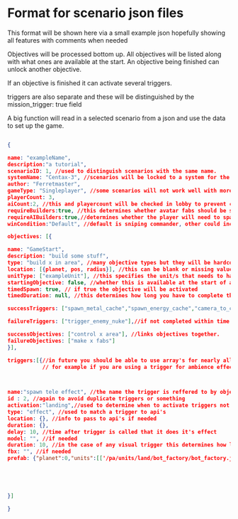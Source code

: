 # Format for scenario json files

This format will be shown here via a small example json hopefully showing all features with comments when needed

Objectives will be processed bottom up. All objectives will be listed along with what ones are available at the start. An objective being finished can unlock another objective.

If an objective is finished it can activate several triggers.

triggers are also separate and these will be distinguished by the mission_trigger: true field

A big function will read in a selected scenario from a json and use the data to set up the game.

```json

{

name: "exampleName",
description:"a tutorial",
scenarioID: 1, //used to distinguish scenarios with the same name.
systemName: "Centax-3", //scenarios will be locked to a system for the most part
author: "Ferretmaster",
gameType: "Singleplayer", //some scenarios will not work well with more people or require certain properties
playerCount: 3,
aiCount:2, //this and playercount will be checked in lobby to prevent crashes hopefully
requireBuilders:true, //this determines whether avatar fabs should be spawned in at the start of the game for each player.
requireAIBuilders:true,//determines whether the player will need to spawn in builders for the ai.
winCondition:"Default", //default is sniping commander, other could include KOTH, Assasination(killing a different units to win), or objectives, where you win after completing a certain objective

objectives: [{

name: "GameStart",
description: "build some stuff",
type: "build x in area", //many objective types but they will be hardcoded
location: [{planet, pos, radius}], //this can be blank or missing values depending on what is needed.
unitType: ["exampleUnit"], //this specifies the unit/s that needs to have action taken with.
startingObjective: false, //whether this is available at the start of a match
timedSpawn: true, // if true the objective will be activated 
timedDuration: null, //this determines how long you have to complete the objective. if not complete a different set of triggers happens

successTriggers: ["spawn_metal_cache","spawn_energy_cache","camera_to_caches"], //if objective completed within given time these triggers will activate by searching through the trigger list for these names.

failureTriggers: ["trigger_enemy_nuke"],//if not completed within time triggers

successObjectives: ["control x area"], //links objectives together.
failureObjectives: ["make x fabs"]
}],

triggers:[{//in future you should be able to use array's for nearly all fields for cool things.
           // for example if you are using a trigger for ambience effects, you may want to be able to have it change effects throughout the game at particular intervals. 



name:"spawn tele effect", //the name the trigger is reffered to by objectives/other places
id : 2, //again to avoid duplicate triggers or something
activation:"landing",//used to determine when to activate triggers not linked to objectives, can be useful for regular events or timed/gamestate related ones. activation = landing ,with delay lets you set it to activate x seconds from landing.
type: "effect", //used to match a trigger to api's
location: {}, //info to pass to api's if needed
duration: {},
delay: 10, //time after trigger is called that it does it's effect
model: "", //if needed
duration: 10, //in the case of any visual trigger this determines how long it is displayed to the player
fbx: "", //if needed
prefab: {"planet":0,"units":[['/pa/units/land/bot_factory/bot_factory.json',[-2.0239028930664062, -36.8651123046875, -17.118804931640625],[50,50,50]]]}//buildig instructions for trigger





}]

}
```
